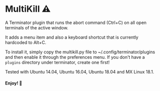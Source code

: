 # MultiKill :warning:

A Terminator plugin that runs the abort command (Ctrl+C) on all open terminals of the active window.

It adds a menu item and also a keyboard shortcut that is currently hardcoded to Alt+C.

To install it, simply copy the multikill.py file to ~/.config/terminator/plugins and then enable it through the preferences menu. If you don't have a `plugins` directory under terminator, create one first!

Tested with Ubuntu 14.04, Ubuntu 16.04, Ubuntu 18.04 and MX Linux 18.1.

#### Enjoy! :panda_face:
